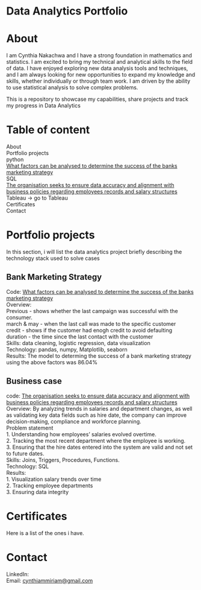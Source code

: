# Data Analytics Portfolio

# About
I am Cynthia Nakachwa and I have a strong foundation in mathematics and statistics. I am excited to bring my technical and analytical skills to the field of data. I have enjoyed exploring new data analysis tools and techniques, and I am always looking for new opportunities to expand my knowledge and skills, whether individually or through team work. I am driven by the ability to use statistical analysis to solve complex problems.

This is a repository to showcase my capabilities, share projects and track my progress in Data Analytics
# Table of content
About\
Portfolio projects\
python\
      [What factors can be analysed to determine the success of the banks marketing strategy]()\
SQL\
      [The organisation seeks to ensure data accuracy and alignment with business policies regarding employees records and salary structures]()\
Tableau -> go to Tableau\
Certificates\
Contact

# Portfolio projects
In this section, i will list the data analytics project briefly describing the technology stack used to solve cases

## Bank Marketing Strategy
Code: [What factors can be analysed to determine the success of the banks marketing strategy]()\
Overview:\
      Previous - shows whether the last campaign was successful with the consumer.\
      march & may - when the last call was made to the specific customer\
      credit - shows if the customer had enogh credit to avoid defaulting\
      duration - the time since the last contact with the customer\
Skills: data cleaning, logistic regression, data visualization\
Technology: pandas, numpy, Matplotlib, seaborn\
Results: The model to determing the success of a bank marketing strategy using the above factors was 86.04%

## Business case
code: [The organisation seeks to ensure data accuracy and alignment with business policies regarding employees records and salary structures](https://github.com/CynthiaMiriam/Data-Analyst-Portfolio/blob/main/Business%20case.sql)\
Overview: By analyzing trends in salaries and department changes, as well as validating key data fields such as hire date, the company can improve decision-making, compliance and workforce planning.\
      Problem statement\
      1.	Understanding how employees’ salaries evolved overtime.\
      2.	Tracking the most recent department where the employee is working.\
      3.	Ensuring that the hire dates entered into the system are valid and not set to future dates.\
Skills: Joins, Triggers, Procedures, Functions.\
Technology: SQL\
Results:\
      1.	Visualization salary trends over time\
      2.	Tracking employee departments\
      3.	Ensuring data integrity

# Certificates
Here is a list of the ones i have.

# Contact
LinkedIn: \
Email: cynthiammiriam@gmail.com
